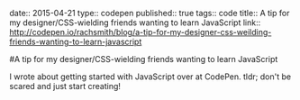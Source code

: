 date:: 2015-04-21
type:: codepen
published:: true
tags:: code
title:: A tip for my designer/CSS-wielding friends wanting to learn JavaScript
link:: http://codepen.io/rachsmith/blog/a-tip-for-my-designer-css-weilding-friends-wanting-to-learn-javascript

#A tip for my designer/CSS-wielding friends wanting to learn JavaScript

I wrote about getting started with JavaScript over at CodePen. tldr; don't be scared and just start creating!